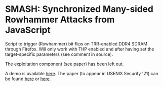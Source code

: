 # SMASH: Synchronized Many-sided Rowhammer Attacks from JavaScript

Script to trigger (Rowhammer) bit flips on TRR-enabled DDR4 SDRAM through Firefox. Will only work with THP enabled and after having set the target-specific parameters (see comment in source).

The exploitation component (see paper) has been left out.

A demo is available [here](https://www.youtube.com/watch?v=k2D4D-kF-ic). The paper (to appear in USENIX Security '21) can be found [here](https://comsec.ethz.ch/wp-content/files/smash_sec21.pdf) or [here](https://download.vusec.net/papers/smash_sec21.pdf).

